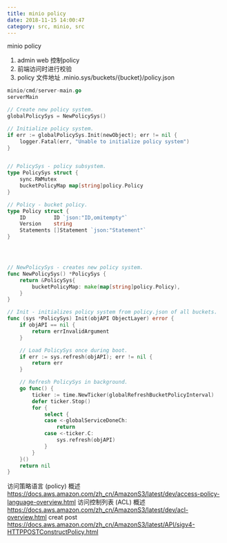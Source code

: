 ```yaml
---
title: minio policy
date: 2018-11-15 14:00:47
category: src, minio, src
---
```


minio policy

1. admin web 控制policy 
2. 前端访问时进行校验
3. policy 文件地址 .minio.sys/buckets/{bucket}/policy.json


```go
minio/cmd/server-main.go
serverMain

// Create new policy system.
globalPolicySys = NewPolicySys()

// Initialize policy system.
if err := globalPolicySys.Init(newObject); err != nil {
    logger.Fatal(err, "Unable to initialize policy system")
}


// PolicySys - policy subsystem.
type PolicySys struct {
    sync.RWMutex
    bucketPolicyMap map[string]policy.Policy
}

// Policy - bucket policy.
type Policy struct {
    ID         ID `json:"ID,omitempty"`
    Version    string
    Statements []Statement `json:"Statement"`
}




// NewPolicySys - creates new policy system.
func NewPolicySys() *PolicySys {
    return &PolicySys{
        bucketPolicyMap: make(map[string]policy.Policy),
    }
}

// Init - initializes policy system from policy.json of all buckets.
func (sys *PolicySys) Init(objAPI ObjectLayer) error {
    if objAPI == nil {
        return errInvalidArgument
    }

    // Load PolicySys once during boot.
    if err := sys.refresh(objAPI); err != nil {
        return err
    }

    // Refresh PolicySys in background.
    go func() {
        ticker := time.NewTicker(globalRefreshBucketPolicyInterval)
        defer ticker.Stop()
        for {
            select {
            case <-globalServiceDoneCh:
                return
            case <-ticker.C:
                sys.refresh(objAPI)
            }
        }
    }()
    return nil
}
```


访问策略语言 (policy) 概述 https://docs.aws.amazon.com/zh_cn/AmazonS3/latest/dev/access-policy-language-overview.html
访问控制列表 (ACL) 概述 https://docs.aws.amazon.com/zh_cn/AmazonS3/latest/dev/acl-overview.html
creat post https://docs.aws.amazon.com/zh_cn/AmazonS3/latest/API/sigv4-HTTPPOSTConstructPolicy.html
